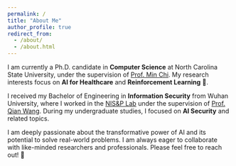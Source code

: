 ```yaml
---
permalink: /
title: "About Me"
author_profile: true
redirect_from: 
  - /about/
  - /about.html
---
```




I am currently a Ph.D. candidate in **Computer Science** at North Carolina State University, under the supervision of [Prof. Min Chi](https://scholar.google.com/citations?user=gJmbChYAAAAJ&hl=en). My research interests focus on **AI for Healthcare** and **Reinforcement Learning** 🤖.

I received my Bachelor of Engineering in **Information Security** from Wuhan University, where I worked in the [NIS&P Lab](https://nisplab.whu.edu.cn/) under the supervision of [Prof. Qian Wang](https://scholar.google.com/citations?user=CD7ybnAAAAAJ&hl=en). During my undergraduate studies, I focused on **AI Security** and related topics.

I am deeply passionate about the transformative power of AI and its potential to solve real-world problems. I am always eager to collaborate with like-minded researchers and professionals. Please feel free to reach out! 🤝
